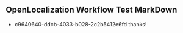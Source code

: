 ## OpenLocalization Workflow Test MarkDown
* c9640640-ddcb-4033-b028-2c2b5412e6fd thanks!

<!--HONumber=Jan17_HO1-->


